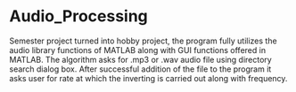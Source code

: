 # Audio_Processing
Semester project turned into hobby project, the program fully utilizes the audio library functions of MATLAB along with GUI functions offered in MATLAB. The algorithm asks for .mp3 or .wav audio file using directory search dialog box. After successful addition of the file to the program it asks user for rate at which the inverting is carried out along with frequency.
